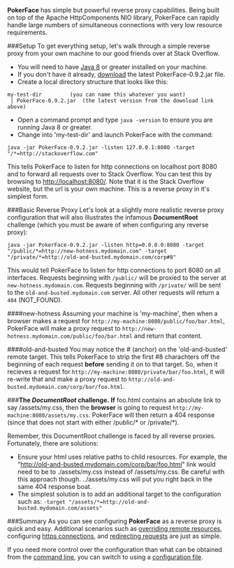 **PokerFace** has simple but powerful reverse proxy capabilities.  Being built on top of the Apache HttpComponents NIO library, PokerFace can rapidly handle large numbers of simultaneous connections with very low resource requirements.

###Setup
To get everything setup, let's walk through a simple reverse proxy from your own machine to our good friends over at Stack Overflow.

* You will need to have [Java 8](http://www.oracle.com/technetwork/java/javase/downloads/index.html) or greater installed on your machine.
* If you don't have it already, [download](./downloads.html) the latest PokerFace-0.9.2.jar file.
* Create a local directory structure that looks like this:

```
my-test-dir  		(you can name this whatever you want)
 | PokerFace-0.9.2.jar  (the latest version from the download link above)
```

* Open a command prompt and type `java -version` to ensure you are running Java 8 or greater.
* Change into 'my-test-dir' and launch PokerFace with the command:

```
java -jar PokerFace-0.9.2.jar -listen 127.0.0.1:8080 -target "/*=http://stackoverflow.com"
```

This tells PokerFace to listen for http connections on localhost port 8080 and to forward all requests over to Stack Overflow.  You can test this by browsing to [http://localhost:8080/](http://localhost:8080/).  Note that it is the Stack Overflow website, but the url is your own machine.  This is a reverse proxy in it's simplest form.

###Basic Reverse Proxy
Let's look at a slightly more realistic reverse proxy configuration that will also illustrates the infamous **DocumentRoot** challenge (which you must be aware of when configuring any reverse proxy):

```
java -jar PokerFace-0.9.2.jar -listen http=0.0.0.0:8080 -target "/public/*=http://new-hotness.mydomain.com" -target "/private/*=http://old-and-busted.mydomain.com/corp#8"
```

This would tell PokerFace to listen for http connections to port 8080 on all interfaces. 
Requests beginning with `/public/` will be proxied to the server at `new-hotness.mydomain.com`. 
Requests beginning with `/private/` will be sent to the `old-and-busted.mydomain.com` server.
All other requests will return a `404` (NOT_FOUND).

####new-hotness
Assuming your machine is 'my-machine', then when a browser makes a request for `http://my-machine:8080/public/foo/bar.html`, PokerFace will make a proxy request to `http://new-hotness.mydomain.com/public/foo/bar.html` and return that content.  

####old-and-busted
You may notice the # (anchor) on the 'old-and-busted' remote target.  This tells PokerFace to strip the first #8 charachters off the beginning of each request **before** sending it on to that target.  So, when it recieves a request for `http://my-machine:8080/private/bar/foo.html`, it will re-write that and make a proxy request to `http://old-and-busted.mydomain.com/corp/bar/foo.html`.

###**The *DocumentRoot* challenge.**
**If** foo.html contains an absolute link to say /assets/my.css, then the **browser** is going to request `http://my-machine:8080/assets/my.css`.  PokerFace will then return a 404 response (since that does not start with either /public/* or /private/*).

Remember, this DocumentRoot challenge is faced by all reverse proxies. Fortunately, there are solutions:

* Ensure your html uses relative paths to child resources.  For example, the "http://old-and-busted.mydomain.com/corp/bar/foo.html" link would need to be to ./assets/my.css instead of /assets/my.css.  Be careful with this approach though.  ../assets/my.css will put you right back in the same 404 response boat.
* The simplest solution is to add an additional target to the configuration such as:
` -target "/assets/*=http://old-and-busted.mydomain.com/assets" `

###Summary
As you can see configuring **PokerFace** as a reverse proxy is quick and easy.  Additional scenarios such as [overriding remote resources](./fileserver.html), configuring [https connections](./httpsconfig.html), and [redirecting requests](./abscripting.html) are just as simple.

If you need more control over the configuration than what can be obtained from the [command line](./cmdlineopts.html), you can switch to using a [configuration file](./configfile.html).
